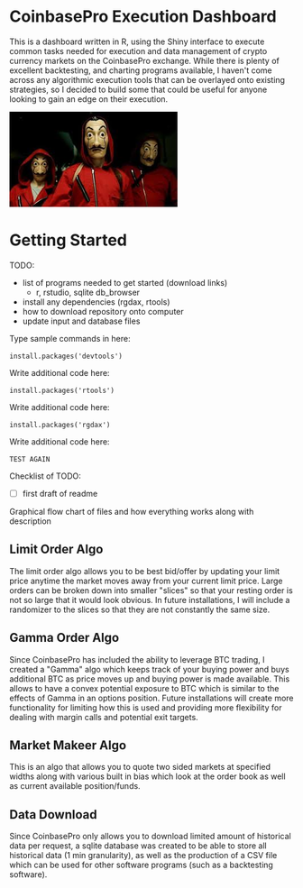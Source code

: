 # CoinbasePro Execution Dashboard
  This is a dashboard written in R, using the Shiny interface to execute common tasks needed for execution and data management
of crypto currency markets on the CoinbasePro exchange.  While there is plenty of excellent backtesting, and charting programs available,
I haven't come across any algorithmic execution tools that can be overlayed onto existing strategies, so I decided to build some that could 
be useful for anyone looking to gain an edge on their execution.


![](www/images.jfif)

# Getting Started
TODO: 
- list of programs needed to get started (download links)
  - r, rstudio, sqlite db_browser
- install any dependencies (rgdax, rtools)
- how to download repository onto computer
- update input and database files

Type sample commands in here:
```
install.packages('devtools')
```

Write additional code here:
```
install.packages('rtools')
```

Write additional code here:
```
install.packages('rgdax')
```
Write additional code here:
```
TEST AGAIN
```

Checklist of TODO:
- [ ] first draft of readme


Graphical flow chart of files and how everything works along with description

## Limit Order Algo
  The limit order algo allows you to be best bid/offer by updating your limit price anytime the market moves away from your current limit price.  Large orders can be broken down into smaller "slices" so that your resting order is not so large that it would look obvious.  In future installations, I will include a randomizer to the slices so that they are not constantly the same size. 
  
## Gamma Order Algo
  Since CoinbasePro has included the ability to leverage BTC trading, I created a "Gamma" algo which keeps track of your buying power and buys additional BTC as price moves up and buying power is made available.  This allows to have a convex potential exposure to BTC which is similar to the effects of Gamma in an options position.  Future installations will create more functionality for limiting how this is used and providing more flexibility for dealing with margin calls and potential exit targets.  

## Market Makeer Algo
  This is an algo that allows you to quote two sided markets at specified widths along with various built in bias which look at the order book as well as current available position/funds.

## Data Download
  Since CoinbasePro only allows you to download limited amount of historical data per request, a sqlite database was created to be able to store all historical data (1 min granularity), as well as the production of a CSV file which can be used for other software programs (such as a backtesting software).  
